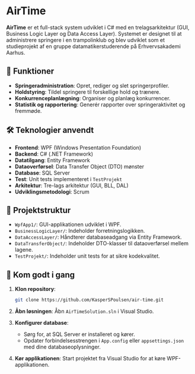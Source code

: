 # AirTime

**AirTime** er et full-stack system udviklet i C# med en trelagsarkitektur (GUI, Business Logic Layer og Data Access Layer). Systemet er designet til at administrere springere i en trampolinklub og blev udviklet som et studieprojekt af en gruppe datamatikerstuderende på Erhvervsakademi Aarhus.

## 🧩 Funktioner

- **Springeradministration**: Opret, rediger og slet springerprofiler.
- **Holdstyring**: Tildel springere til forskellige hold og trænere.
- **Konkurrenceplanlægning**: Organiser og planlæg konkurrencer.
- **Statistik og rapportering**: Generér rapporter over springeraktivitet og fremmøde.

## 🛠️ Teknologier anvendt

- **Frontend**: WPF (Windows Presentation Foundation)
- **Backend**: C# (.NET Framework)
- **Datatilgang**: Entity Framework
- **Dataoverførsel**: Data Transfer Object (DTO) mønster
- **Database**: SQL Server
- **Test**: Unit tests implementeret i `TestProjekt`
- **Arkitektur**: Tre-lags arkitektur (GUI, BLL, DAL)
- **Udviklingsmetodologi**: Scrum

## 📁 Projektstruktur

- `WpfApp1/`: GUI-applikationen udviklet i WPF.
- `BusinessLogicLayer/`: Indeholder forretningslogikken.
- `DataAccessLayer/`: Håndterer databaseadgang via Entity Framework.
- `DataTransferObject/`: Indeholder DTO-klasser til dataoverførsel mellem lagene.
- `TestProjekt/`: Indeholder unit tests for at sikre kodekvalitet.

## 🚀 Kom godt i gang

1. **Klon repository**:
   ```bash
   git clone https://github.com/KasperSPoulsen/air-time.git
   ```

2. **Åbn løsningen**:
   Åbn `AirTimeSolution.sln` i Visual Studio.

3. **Konfigurer database**:
   - Sørg for, at SQL Server er installeret og kører.
   - Opdater forbindelsesstrengen i `App.config` eller `appsettings.json` med dine databaseoplysninger.

4. **Kør applikationen**:
   Start projektet fra Visual Studio for at køre WPF-applikationen.



